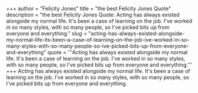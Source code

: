 +++
author = "Felicity Jones"
title = "the best Felicity Jones Quote"
description = "the best Felicity Jones Quote: Acting has always existed alongside my normal life. It's been a case of learning on the job. I've worked in so many styles, with so many people, so I've picked bits up from everyone and everything."
slug = "acting-has-always-existed-alongside-my-normal-life-its-been-a-case-of-learning-on-the-job-ive-worked-in-so-many-styles-with-so-many-people-so-ive-picked-bits-up-from-everyone-and-everything"
quote = '''Acting has always existed alongside my normal life. It's been a case of learning on the job. I've worked in so many styles, with so many people, so I've picked bits up from everyone and everything.'''
+++
Acting has always existed alongside my normal life. It's been a case of learning on the job. I've worked in so many styles, with so many people, so I've picked bits up from everyone and everything.
